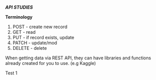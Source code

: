 ***API STUDIES***

**Terminology**
1. POST - create new record
2. GET - read
3. PUT - if record exists, update
4. PATCH - update/mod
5. DELETE - delete

When getting data via REST API, they can have libraries and functions already created for you to use. (e.g Kaggle)

Test 1